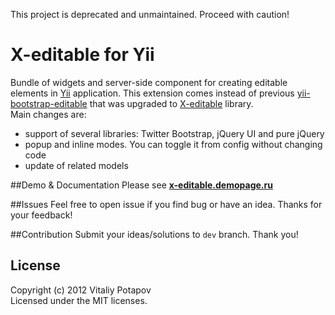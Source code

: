 This project is deprecated and unmaintained. Proceed with caution!

X-editable for Yii
======================

Bundle of widgets and server-side component for creating editable elements in [Yii](http://www.yiiframework.com) application.
This extension comes instead of previous [yii-bootstrap-editable](http://www.yiiframework.com/extension/yii-bootstrap-editable) that was upgraded to [X-editable](http://vitalets.github.com/x-editable) library.  
Main changes are:

* support of several libraries: Twitter Bootstrap, jQuery UI and pure jQuery
* popup and inline modes. You can toggle it from config without changing code
* update of related models

##Demo & Documentation
Please see **[x-editable.demopage.ru](http://x-editable.demopage.ru)**

##Issues
Feel free to open issue if you find bug or have an idea.
Thanks for your feedback!

##Contribution
Submit your ideas/solutions to `dev` branch. Thank you!

## License
Copyright (c) 2012 Vitaliy Potapov  
Licensed under the MIT licenses.

